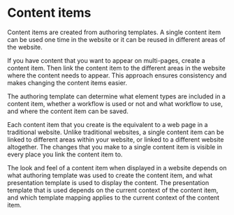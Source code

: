 # Content items

Content items are created from authoring templates. A single content item can be used one time in the website or it can be reused in different areas of the website.

If you have content that you want to appear on multi-pages, create a content item. Then link the content item to the different areas in the website where the content needs to appear. This approach ensures consistency and makes changing the content items easier.

The authoring template can determine what element types are included in a content item, whether a workflow is used or not and what workflow to use, and where the content item can be saved.

Each content item that you create is the equivalent to a web page in a traditional website. Unlike traditional websites, a single content item can be linked to different areas within your website, or linked to a different website altogether. The changes that you make to a single content item is visible in every place you link the content item to.

The look and feel of a content item when displayed in a website depends on what authoring template was used to create the content item, and what presentation template is used to display the content. The presentation template that is used depends on the current context of the content item, and which template mapping applies to the current context of the content item.
